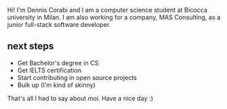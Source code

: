 Hi! I'm Dennis Corabi and I am a computer science student at Bicocca university in Milan.
I am also working for a company, MAS Consulting, as a junior full-stack software developer.

## next steps
- Get Bachelor's degree in CS
- Get IELTS certification
- Start contributing in open source projects 
- Bulk up (I'm kind of skinny)

That's all I had to say about _moi_. Have a nice day :)

<!---
DennisCorabi/DennisCorabi is a ✨ special ✨ repository because its `README.md` (this file) appears on your GitHub profile.
You can click the Preview link to take a look at your changes.
--->
